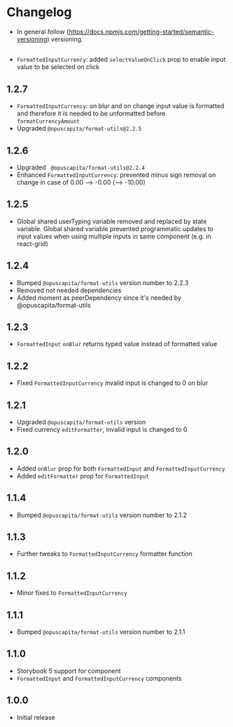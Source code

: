 # Changelog

* In general follow (https://docs.npmjs.com/getting-started/semantic-versioning) versioning.

## <next>
* `FormattedInputCurrency`: added `selectValueOnClick` prop to enable input value to be selected on click

## 1.2.7
* `FormattedInputCurrency`: on blur and on change input value is formatted and therefore it is needed to be unformatted before `formatCurrencyAmount`
* Upgraded `@opuscapita/format-utils@2.2.5`

## 1.2.6
* Upgraded ` @opuscapita/format-utils@2.2.4`
* Enhanced `FormattedInputCurrency`: prevented minus sign removal on change in case of 0.00 --> -0.00 (--> -10.00)

## 1.2.5
* Global shared userTyping variable removed and replaced by state variable. Global shared variable prevented programmatic updates to input values when using multiple inputs in same component (e.g. in react-grid)

## 1.2.4
* Bumped `@opuscapita/format-utils` version number to 2.2.3
* Removed not needed dependencies
* Added moment as peerDependency since it's needed by @opuscapita/format-utils

## 1.2.3
* `FormattedInput` `onBlur` returns typed value instead of formatted value

## 1.2.2
* Fixed `FormattedInputCurrency` invalid input is changed to 0 on blur

## 1.2.1
* Upgraded `@opuscapita/format-utils` version
* Fixed currency `editFormatter`, invalid input is changed to 0

## 1.2.0
* Added `onBlur` prop for both `FormattedInput` and `FormattedInputCurrency`
* Added `editFormatter` prop for `FormattedInput`

## 1.1.4
* Bumped `@opuscapita/format-utils` version number to 2.1.2

## 1.1.3
* Further tweaks to `FormattedInputCurrency` formatter function

## 1.1.2
* Minor fixes to `FormattedInputCurrency`

## 1.1.1
* Bumped `@opuscapita/format-utils` version number to 2.1.1

## 1.1.0
* Storybook 5 support for component
* `FormattedInput` and `FormattedInputCurrency` components

## 1.0.0
* Initial release

